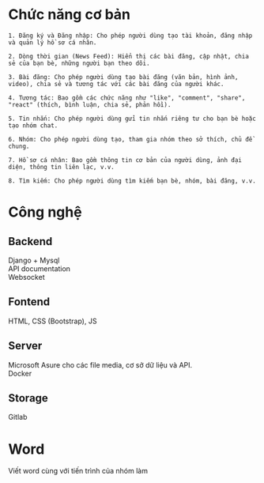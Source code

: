 # Chức năng cơ bản

    1. Đăng ký và Đăng nhập: Cho phép người dùng tạo tài khoản, đăng nhập và quản lý hồ sơ cá nhân.

    2. Dòng thời gian (News Feed): Hiển thị các bài đăng, cập nhật, chia sẻ của bạn bè, những người bạn theo dõi.

    3. Bài đăng: Cho phép người dùng tạo bài đăng (văn bản, hình ảnh, video), chia sẻ và tương tác với các bài đăng của người khác.

    4. Tương tác: Bao gồm các chức năng như "like", "comment", "share", "react" (thích, bình luận, chia sẻ, phản hồi).

    5. Tin nhắn: Cho phép người dùng gửi tin nhắn riêng tư cho bạn bè hoặc tạo nhóm chat.

    6. Nhóm: Cho phép người dùng tạo, tham gia nhóm theo sở thích, chủ đề chung.

    7. Hồ sơ cá nhân: Bao gồm thông tin cơ bản của người dùng, ảnh đại diện, thông tin liên lạc, v.v.

    8. Tìm kiếm: Cho phép người dùng tìm kiếm bạn bè, nhóm, bài đăng, v.v.


# Công nghệ
## Backend
Django + Mysql</br>
API documentation</br>
Websocket
## Fontend
HTML, CSS (Bootstrap), JS
## Server
Microsoft Asure cho các file media, cơ sở dữ liệu và API.</br>
Docker
## Storage
Gitlab
# Word
Viết word cùng với tiến trình của nhóm làm